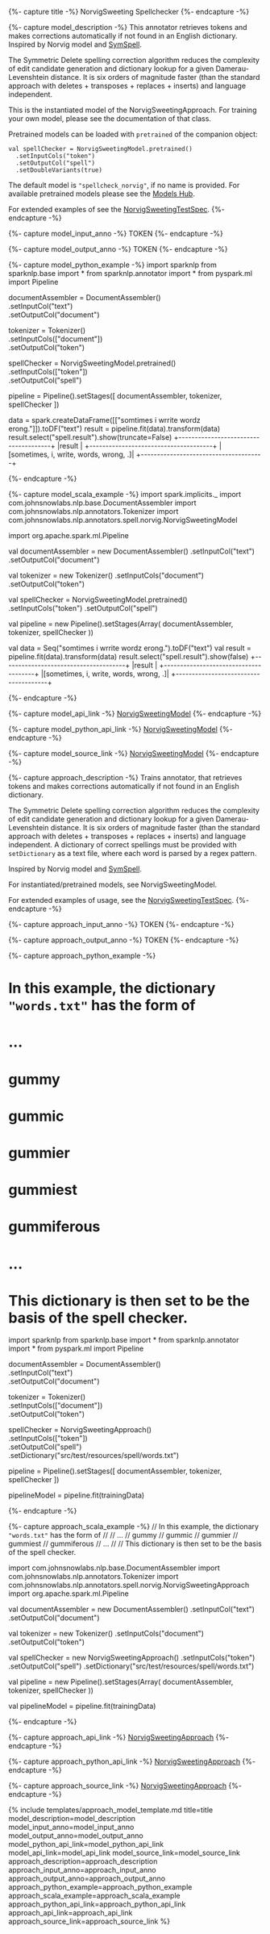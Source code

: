 {%- capture title -%}
NorvigSweeting Spellchecker
{%- endcapture -%}

{%- capture model_description -%}
This annotator retrieves tokens and makes corrections automatically if not found in an English dictionary.
Inspired by Norvig model and [SymSpell](https://github.com/wolfgarbe/SymSpell).

The Symmetric Delete spelling correction algorithm reduces the complexity of edit candidate generation and
dictionary lookup for a given Damerau-Levenshtein distance. It is six orders of magnitude faster
(than the standard approach with deletes + transposes + replaces + inserts) and language independent.

This is the instantiated model of the NorvigSweetingApproach.
For training your own model, please see the documentation of that class.

Pretrained models can be loaded with `pretrained` of the companion object:
```
val spellChecker = NorvigSweetingModel.pretrained()
  .setInputCols("token")
  .setOutputCol("spell")
  .setDoubleVariants(true)
```
The default model is `"spellcheck_norvig"`, if no name is provided.
For available pretrained models please see the [Models Hub](https://nlp.johnsnowlabs.com/models?task=Spell+Check).


For extended examples of see the [NorvigSweetingTestSpec](https://github.com/JohnSnowLabs/spark-nlp/blob/master/src/test/scala/com/johnsnowlabs/nlp/annotators/spell/norvig/NorvigSweetingTestSpec.scala).
{%- endcapture -%}

{%- capture model_input_anno -%}
TOKEN
{%- endcapture -%}

{%- capture model_output_anno -%}
TOKEN
{%- endcapture -%}

{%- capture model_python_example -%}
import sparknlp
from sparknlp.base import *
from sparknlp.annotator import *
from pyspark.ml import Pipeline


documentAssembler = DocumentAssembler() \
    .setInputCol("text") \
    .setOutputCol("document")

tokenizer = Tokenizer() \
    .setInputCols(["document"]) \
    .setOutputCol("token")

spellChecker = NorvigSweetingModel.pretrained() \
    .setInputCols(["token"]) \
    .setOutputCol("spell")

pipeline = Pipeline().setStages([
    documentAssembler,
    tokenizer,
    spellChecker
])

data = spark.createDataFrame([["somtimes i wrrite wordz erong."]]).toDF("text")
result = pipeline.fit(data).transform(data)
result.select("spell.result").show(truncate=False)
+--------------------------------------+
|result                                |
+--------------------------------------+
|[sometimes, i, write, words, wrong, .]|
+--------------------------------------+

{%- endcapture -%}

{%- capture model_scala_example -%}
import spark.implicits._
import com.johnsnowlabs.nlp.base.DocumentAssembler
import com.johnsnowlabs.nlp.annotators.Tokenizer
import com.johnsnowlabs.nlp.annotators.spell.norvig.NorvigSweetingModel

import org.apache.spark.ml.Pipeline

val documentAssembler = new DocumentAssembler()
  .setInputCol("text")
  .setOutputCol("document")

val tokenizer = new Tokenizer()
  .setInputCols("document")
  .setOutputCol("token")

val spellChecker = NorvigSweetingModel.pretrained()
  .setInputCols("token")
  .setOutputCol("spell")

val pipeline = new Pipeline().setStages(Array(
  documentAssembler,
  tokenizer,
  spellChecker
))

val data = Seq("somtimes i wrrite wordz erong.").toDF("text")
val result = pipeline.fit(data).transform(data)
result.select("spell.result").show(false)
+--------------------------------------+
|result                                |
+--------------------------------------+
|[sometimes, i, write, words, wrong, .]|
+--------------------------------------+

{%- endcapture -%}

{%- capture model_api_link -%}
[NorvigSweetingModel](/api/com/johnsnowlabs/nlp/annotators/spell/norvig/NorvigSweetingModel)
{%- endcapture -%}

{%- capture model_python_api_link -%}
[NorvigSweetingModel](/api/python/reference/autosummary/sparknlp/annotator/spell_check/norvig_sweeting/index.html#sparknlp.annotator.spell_check.norvig_sweeting.NorvigSweetingModel)
{%- endcapture -%}

{%- capture model_source_link -%}
[NorvigSweetingModel](https://github.com/JohnSnowLabs/spark-nlp/tree/master/src/main/scala/com/johnsnowlabs/nlp/annotators/spell/norvig/NorvigSweetingModel.scala)
{%- endcapture -%}

{%- capture approach_description -%}
Trains annotator, that retrieves tokens and makes corrections automatically if not found in an English dictionary.

The Symmetric Delete spelling correction algorithm reduces the complexity of edit candidate generation and
dictionary lookup for a given Damerau-Levenshtein distance. It is six orders of magnitude faster
(than the standard approach with deletes + transposes + replaces + inserts) and language independent.
A dictionary of correct spellings must be provided with `setDictionary` as a text file, where each word is parsed by a regex pattern.

Inspired by Norvig model and [SymSpell](https://github.com/wolfgarbe/SymSpell).

For instantiated/pretrained models, see NorvigSweetingModel.

For extended examples of usage, see the [NorvigSweetingTestSpec](https://github.com/JohnSnowLabs/spark-nlp/blob/master/src/test/scala/com/johnsnowlabs/nlp/annotators/spell/norvig/NorvigSweetingTestSpec.scala).
{%- endcapture -%}

{%- capture approach_input_anno -%}
TOKEN
{%- endcapture -%}

{%- capture approach_output_anno -%}
TOKEN
{%- endcapture -%}

{%- capture approach_python_example -%}
# In this example, the dictionary `"words.txt"` has the form of
#
# ...
# gummy
# gummic
# gummier
# gummiest
# gummiferous
# ...
#
# This dictionary is then set to be the basis of the spell checker.

import sparknlp
from sparknlp.base import *
from sparknlp.annotator import *
from pyspark.ml import Pipeline

documentAssembler = DocumentAssembler() \
    .setInputCol("text") \
    .setOutputCol("document")

tokenizer = Tokenizer() \
    .setInputCols(["document"]) \
    .setOutputCol("token")

spellChecker = NorvigSweetingApproach() \
    .setInputCols(["token"]) \
    .setOutputCol("spell") \
    .setDictionary("src/test/resources/spell/words.txt")

pipeline = Pipeline().setStages([
    documentAssembler,
    tokenizer,
    spellChecker
])

pipelineModel = pipeline.fit(trainingData)

{%- endcapture -%}

{%- capture approach_scala_example -%}
// In this example, the dictionary `"words.txt"` has the form of
//
// ...
// gummy
// gummic
// gummier
// gummiest
// gummiferous
// ...
//
// This dictionary is then set to be the basis of the spell checker.

import com.johnsnowlabs.nlp.base.DocumentAssembler
import com.johnsnowlabs.nlp.annotators.Tokenizer
import com.johnsnowlabs.nlp.annotators.spell.norvig.NorvigSweetingApproach
import org.apache.spark.ml.Pipeline

val documentAssembler = new DocumentAssembler()
  .setInputCol("text")
  .setOutputCol("document")

val tokenizer = new Tokenizer()
  .setInputCols("document")
  .setOutputCol("token")

val spellChecker = new NorvigSweetingApproach()
  .setInputCols("token")
  .setOutputCol("spell")
  .setDictionary("src/test/resources/spell/words.txt")

val pipeline = new Pipeline().setStages(Array(
  documentAssembler,
  tokenizer,
  spellChecker
))

val pipelineModel = pipeline.fit(trainingData)

{%- endcapture -%}

{%- capture approach_api_link -%}
[NorvigSweetingApproach](/api/com/johnsnowlabs/nlp/annotators/spell/norvig/NorvigSweetingApproach)
{%- endcapture -%}

{%- capture approach_python_api_link -%}
[NorvigSweetingApproach](/api/python/reference/autosummary/sparknlp/annotator/spell_check/norvig_sweeting/index.html#sparknlp.annotator.spell_check.norvig_sweeting.NorvigSweetingApproach)
{%- endcapture -%}

{%- capture approach_source_link -%}
[NorvigSweetingApproach](https://github.com/JohnSnowLabs/spark-nlp/tree/master/src/main/scala/com/johnsnowlabs/nlp/annotators/spell/norvig/NorvigSweetingApproach.scala)
{%- endcapture -%}


{% include templates/approach_model_template.md
title=title
model_description=model_description
model_input_anno=model_input_anno
model_output_anno=model_output_anno
model_python_api_link=model_python_api_link
model_api_link=model_api_link
model_source_link=model_source_link
approach_description=approach_description
approach_input_anno=approach_input_anno
approach_output_anno=approach_output_anno
approach_python_example=approach_python_example
approach_scala_example=approach_scala_example
approach_python_api_link=approach_python_api_link
approach_api_link=approach_api_link
approach_source_link=approach_source_link
%}
